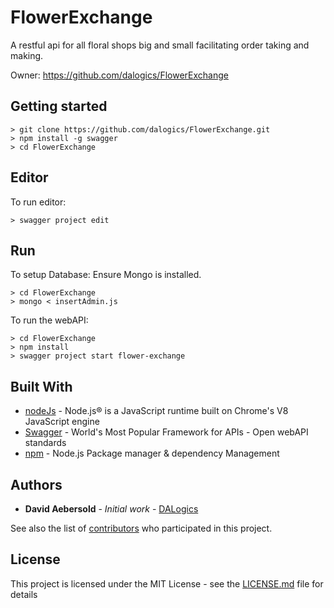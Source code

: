 # FlowerExchange
A restful api for all floral shops big and small facilitating order taking and making.

Owner: https://github.com/dalogics/FlowerExchange



## Getting started
```
> git clone https://github.com/dalogics/FlowerExchange.git
> npm install -g swagger
> cd FlowerExchange
```

## Editor
To run editor: 
```
> swagger project edit
```

## Run
To setup Database:
Ensure Mongo is installed.
```
> cd FlowerExchange
> mongo < insertAdmin.js
```

To run the webAPI:
```
> cd FlowerExchange
> npm install
> swagger project start flower-exchange
```

## Built With
* [nodeJs](https://nodejs.org) - Node.js® is a JavaScript runtime built on Chrome's V8 JavaScript engine
* [Swagger](http://swagger.io/) - World's Most Popular Framework for APIs - Open webAPI standards
* [npm](https://www.npmjs.com/) - Node.js Package manager & dependency Management


## Authors

* **David Aebersold** - *Initial work* - [DALogics](https://github.com/DALogics)

See also the list of [contributors](https://github.com/dalogics/FlowerExchange/contributors) who participated in this project.

## License

This project is licensed under the MIT License - see the [LICENSE.md](LICENSE.md) file for details